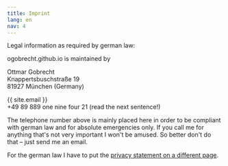 ```yaml
---
title: Imprint
lang: en
nav: 4
---
```


Legal information as required by german law:

ogobrecht.github.io is maintained by

Ottmar Gobrecht  
Knappertsbuschstraße 19  
81927 München (Germany)

{{ site.email }}  
+49 89 889 one nine four 21 (read the next sentence!)

The telephone number above is mainly placed here in order to be compliant with german law and for absolute emergencies only. If you call me for anything that's not very important I won't be amused. So better don't do that – just send me an email.

For the german law I have to put the [privacy statement on a different page][1].

[1]: /privacy-statement
